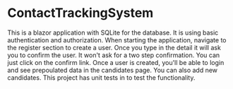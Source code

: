 # ContactTrackingSystem
This is a blazor application with SQLite for the database.
It is using basic authentication and authorization. 
When starting the application, navigate to the register section to create a user. Once you type in the detail it will ask you to confirm the 
user. It won't ask for a two step confirmation. You can just click on the confirm link.
Once a user is created, you'll be able to login and see prepoulated data in the candidates page. 
You can also add new candidates. This project has unit tests in to test the functionality.

